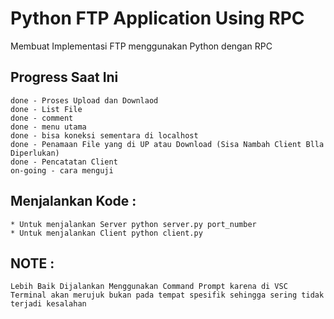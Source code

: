 # Python FTP Application Using RPC 
Membuat Implementasi FTP menggunakan Python dengan RPC

## Progress Saat Ini
    done - Proses Upload dan Downlaod 
    done - List File 
    done - comment
    done - menu utama 
    done - bisa koneksi sementara di localhost
    done - Penamaan File yang di UP atau Download (Sisa Nambah Client Blla Diperlukan)
    done - Pencatatan Client
    on-going - cara menguji 

## Menjalankan Kode :

    * Untuk menjalankan Server python server.py port_number
    * Untuk menjalankan Client python client.py

## NOTE :
    Lebih Baik Dijalankan Menggunakan Command Prompt karena di VSC Terminal akan merujuk bukan pada tempat spesifik sehingga sering tidak terjadi kesalahan
